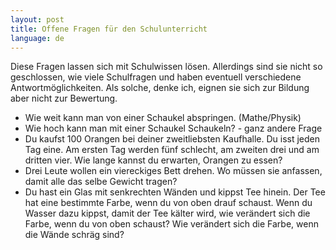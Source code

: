 ```yaml
---
layout: post
title: Offene Fragen für den Schulunterricht
language: de
---
```


Diese Fragen lassen sich mit Schulwissen lösen. Allerdings sind sie nicht so geschlossen, wie viele Schulfragen und haben eventuell verschiedene Antwortmöglichkeiten. Als solche, denke ich, eignen sie sich zur Bildung aber nicht zur Bewertung.

- Wie weit kann man von einer Schaukel abspringen. (Mathe/Physik)
- Wie hoch kann man mit einer Schaukel Schaukeln? - ganz andere Frage
- Du kaufst 100 Orangen bei deiner zweitliebsten Kaufhalle.
  Du isst jeden Tag eine. Am ersten Tag werden fünf schlecht, am zweiten drei und am dritten vier.
  Wie lange kannst du erwarten, Orangen zu essen?
- Drei Leute wollen ein viereckiges Bett drehen. Wo müssen sie anfassen, damit alle das selbe Gewicht tragen?
- Du hast ein Glas mit senkrechten Wänden und kippst Tee hinein.
  Der Tee hat eine bestimmte Farbe, wenn du von oben drauf schaust.
  Wenn du Wasser dazu kippst, damit der Tee kälter wird, wie verändert sich die Farbe, wenn du von oben schaust?
  Wie verändert sich die Farbe, wenn die Wände schräg sind?